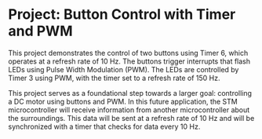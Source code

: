 # Project: Button Control with Timer and PWM 
This project demonstrates the control of two buttons using Timer 6, which operates at a refresh rate of 10 Hz. The buttons trigger interrupts that flash LEDs using Pulse Width Modulation (PWM). The LEDs are controlled by Timer 3 using PWM, with the timer set to a refresh rate of 150 Hz.

This project serves as a foundational step towards a larger goal: controlling a DC motor using buttons and PWM. In this future application, the STM microcontroller will receive information from another microcontroller about the surroundings. This data will be sent at a refresh rate of 10 Hz and will be synchronized with a timer that checks for data every 10 Hz.
